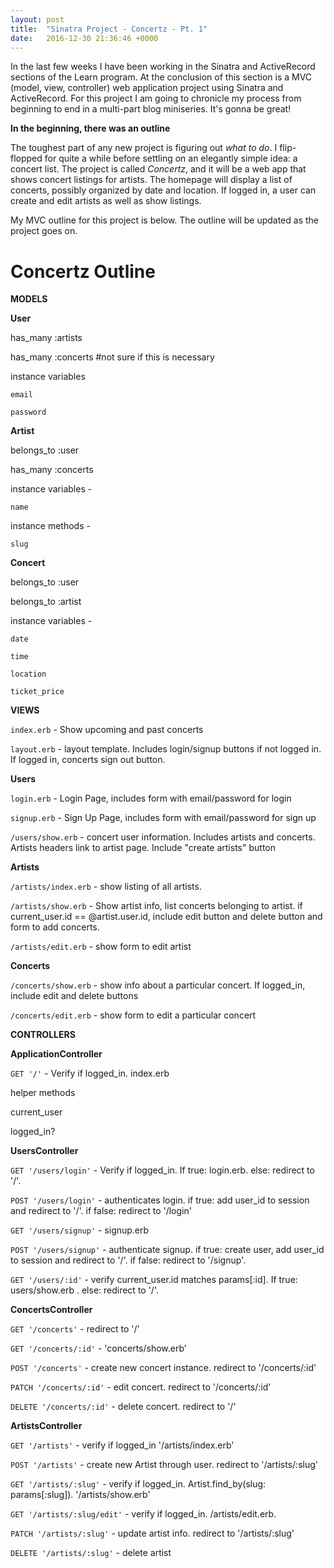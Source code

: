 ```yaml
---
layout: post
title:  "Sinatra Project - Concertz - Pt. 1"
date:   2016-12-30 21:36:46 +0000
---
```



In the last few weeks I have been working in the Sinatra and ActiveRecord sections of the Learn program. At the conclusion of this section is a MVC (model, view, controller) web application project using Sinatra and ActiveRecord. For this project I am going to chronicle my process from beginning to end in a multi-part blog miniseries. It's gonna be great!

**In the beginning, there was an outline**

The toughest part of any new project is figuring out *what to do*. I flip-flopped for quite a while before settling on an elegantly simple idea: a concert list. The project is called *Concertz*, and it will be a web app that shows concert listings for artists. The homepage will display a list of concerts, possibly organized by date and location. If logged in, a user can create and edit artists as well as show listings. 

My MVC outline for this project is below. The outline will be updated as the project goes on.

# Concertz Outline

**MODELS**

**User**

  has_many :artists 
  
  has_many :concerts #not sure if this is necessary

  instance variables
  
    email
    
    password

**Artist**  

  belongs_to :user  
  
  has_many :concerts  

  instance variables - 
  
    name

  instance methods -  
  
    slug

**Concert**

  belongs_to :user
  
  belongs_to :artist

  instance variables - 
  
    date
    
    time
    
    location
    
    ticket_price

**VIEWS**

`index.erb` - Show upcoming and past concerts

`layout.erb` - layout template. Includes login/signup buttons if not logged in. If logged in, concerts sign out button.

**Users**

`login.erb` - Login Page, includes form with email/password for login

`signup.erb` - Sign Up Page, includes form with email/password for 
sign up

`/users/show.erb` - concert user information. Includes artists and concerts. Artists headers link to artist page. Include "create artists" button

**Artists**

`/artists/index.erb` - show listing of all artists. 

`/artists/show.erb` -  Show artist info, list concerts belonging to artist. if current_user.id == @artist.user.id, include edit button and delete button and form to add concerts. 

`/artists/edit.erb` - show form to edit artist

**Concerts**

`/concerts/show.erb` - show info about a particular concert. If logged_in, include edit and delete buttons

`/concerts/edit.erb` - show form to edit a particular concert


**CONTROLLERS**

**ApplicationController**

`GET '/'` - Verify if logged_in. index.erb

helper methods

  current_user
  
  logged_in?

**UsersController**

`GET '/users/login'` - Verify if logged_in. If true: login.erb. else: redirect to '/'.

`POST '/users/login'` - authenticates login. if true: add user_id to session and redirect to '/'. if false: redirect to '/login'

`GET '/users/signup'` - signup.erb

`POST '/users/signup'` - authenticate signup. if true: create user, add user_id to session and redirect to '/'. if false: redirect to '/signup'.

`GET '/users/:id'` - verify current_user.id matches params[:id]. If true: users/show.erb . else: redirect to '/'.

**ConcertsController**

`GET '/concerts'` - redirect to '/'

`GET '/concerts/:id'` - 'concerts/show.erb'

`POST '/concerts'` - create new concert instance. redirect to '/concerts/:id'

`PATCH '/concerts/:id'` - edit concert. redirect to '/concerts/:id'

`DELETE '/concerts/:id'` - delete concert. redirect to '/'

**ArtistsController**

`GET '/artists'` - verify if logged_in '/artists/index.erb' 

`POST '/artists'` - create new Artist through user. redirect to '/artists/:slug'

`GET '/artists/:slug'` - verify if logged_in. Artist.find_by(slug: params[:slug]). '/artists/show.erb'

`GET '/artists/:slug/edit'` - verify if logged_in. /artists/edit.erb.

`PATCH '/artists/:slug'` - update artist info. redirect to '/artists/:slug'

`DELETE '/artists/:slug'` - delete artist

